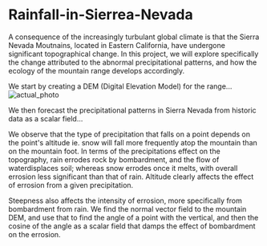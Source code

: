 # Rainfall-in-Sierrea-Nevada

A consequence of the increasingly turbulant global climate is that the Sierra Nevada Moutnains, located in Eastern California, have undergone significant topographical change. In this project, we will explore specifically the change attributed to the abnormal precipitational patterns, and how the ecology of the mountain range develops accordingly.

We start by creating a DEM (Digital Elevation Model) for the range...
![actual_photo](https://github.com/user-attachments/assets/fe508619-f97e-4a34-bd10-70871ee8eca9)

We then forecast the precipitational patterns in Sierra Nevada from historic data as a scalar field...

We observe that the type of precipitation that falls on a point depends on the point's altitude ie. snow will fall more frequently atop the mountain than on the mountain foot. In terms of the precipitations effect on the topography, rain errodes rock by bombardment, and the flow of waterdisplaces soil; whereas snow errodes once it melts, with overall errosion less significant than that of rain. Altitude clearly affects the effect of errosion from a given precipitation.

Steepness also affects the intensity of errosion, more specifically from bombardment from rain. We find the normal vector field to the mountain DEM, and use that to find the angle of a point with the vertical, and then the cosine of the angle as a scalar field that damps the effect of bombardment on the errosion.
